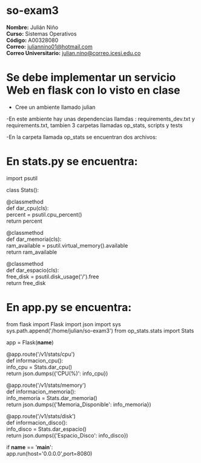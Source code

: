 # so-exam3  

**Nombre:** Julián Niño  
**Curso:** Sistemas Operativos  
**Código:** A00328080  
**Correo:** juliannino01@hotmail.com  
**Correo Universitario:** julian.nino@correo.icesi.edu.co  

# Se debe implementar un servicio Web en flask con lo visto en clase 
- Cree un ambiente llamado julian  

-En este ambiente hay unas dependencias llamdas : requirements_dev.txt y requirements.txt, tambien 3 carpetas llamadas op_stats,
scripts y tests  

-En la carpeta llamada op_stats se encuentran dos archivos:  
# En stats.py se encuentra:  

import psutil

class Stats():

  @classmethod  
  def dar_cpu(cls):  
    percent = psutil.cpu_percent()  
    return percent

  @classmethod  
  def dar_memoria(cls):  
    ram_available = psutil.virtual_memory().available  
    return ram_available  

  @classmethod   
  def dar_espacio(cls):  
    free_disk = psutil.disk_usage('/').free  
    return free_disk  

# En app.py se encuentra:  


from flask import Flask
import json
import sys
sys.path.append('/home/julian/so-exam3')
from op_stats.stats import Stats

app = Flask(__name__)

@app.route('/v1/stats/cpu')  
def informacion_cpu():  
    info_cpu = Stats.dar_cpu()  
    return json.dumps({'CPU(%)': info_cpu})  

@app.route('/v1/stats/memory')  
def informacion_memoria():  
    info_memoria = Stats.dar_memoria()  
    return json.dumps({'Memoria_Disponible': info_memoria})  

@app.route('/v1/stats/disk')  
def informacion_disco():  
    info_disco = Stats.dar_espacio()  
    return json.dumps({'Espacio_Disco': info_disco})  
   


if __name__ == '__main__':  
    app.run(host='0.0.0.0',port=8080)  
   
